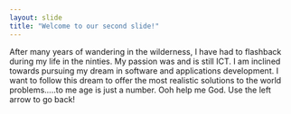 ```yaml
---
layout: slide
title: "Welcome to our second slide!"
---
```

After many years of wandering in the wilderness, I have had to flashback during my life in the ninties. My passion was and is still ICT. I am inclined towards pursuing my dream in software and applications development. I want to follow this dream to offer the most realistic solutions to the world problems.....to me age is just a number. Ooh help me God.
Use the left arrow to go back!
